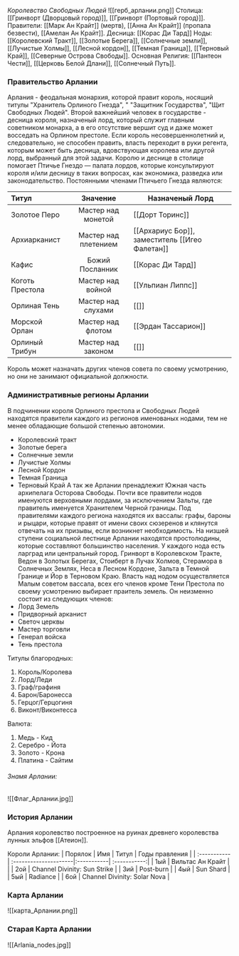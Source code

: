 *Королевство Свободных Людей*
![[герб_арлании.png]]
Столица:  [[Гринворт (Дворцовый город)]],  [[Гринворт (Портовый город)]].
Правители: [[Марк Ан Крайт]] (мертв), [[Анна Ан Крайт]] (пропала безвести), [[Амелан Ан Крайт]].
Десница: [[Корас Ди Тард]]
Ноды: [[Королевский Тракт]], [[Золотые Берега]], [[Солнечные земли]], [[Лучистые Холмы]], [[Лесной кордон]], [[Темная Граница]], [[Терновый Край]], [[Северные Острова Свободы]].
Основная Религия: [[Пантеон Чести]], [[Церковь Белой Длани]], [[Солнечный Путь]].
### Правительство Арлании
Арлания - феодальная монархия, которой правит король, носящий титулы "Хранитель Орлиного Гнезда", " "Защитник Государства", "Щит Свободных Людей". Второй важнейший человек в государстве - десница короля, назначеный лорд, который служит главным советником монарха, а в его отсутствие вершит суд и даже может восседать на Орлином престоле. Если король несовершеннолетний и, следовательно, не способен править, власть переходит в руки регента, которым может быть десница, вдовствующая королева или другой лорд, выбранный для этой задачи. 
Королю и деснице в столице помогает Птичье Гнездо — палата лордов, которые консультируют короля и/или десницу в таких вопросах, как экономика, разведка или законодательство. Постоянными членами Птичьего Гнезда являются:

| Титул           |       Значение       | Назначеный Лорд                                |
| :-------------- | :------------------: | ---------------------------------------------- |
| Золотое Перо    |  Мастер над монетой  | [[Дорт Торинс]]                                |
| Архиарканист    | Мастер над плетением | [[Архариус Бор]], заместитель [[Игео Фалетан]] |
| Кафис           |   Божий Посланник    | [[Корас Ди Тард]]                              |
| Коготь Престола |  Мастер над войной   | [[Ульпиан Липпс]]                              |
| Орлиная Тень    |  Мастер над слухами  | [[]]                                           |
| Морской Орлан   |  Мастер над флотом   | [[Эрдан Тассарион]]                            |
| Орлиный Трибун  |  Мастер над законом  | [[]]                                           |

Король может назначать других членов совета по своему усмотрению, но они не занимают официальной должности.

### Административные регионы Арлании
В подчинении короля Орлиного престола и Свободных Людей находятся правители каждого из регионов именованых нодами, тем не менее обладающие большой степенью автономии. 
- Королевский тракт 
- Золотые берега 
- Солнечные земли
- Лучистые Холмы
- Лесной Кордон
- Темная Граница
- Терновый Край
А так же Арлании пренадлежит Южная часть архипелага Осторова Свободы. Почти все правители нодов именуются верховными лордами, за исключением Зальты, где правитель именуется Хранителем Черной границы. Под правителями каждого региона находятся их вассалы: графы, бароны и рыцари, которые правят от имени своих сюзеренов и клянутся отвечать на их призывы, если возникнет необходимость. На низшей ступени социальной лестнице Арлании находятся простолюдины, которые составляют большинство населения.
У каждого нода есть ларград или центральный город. Гринворт в Королевском Тракте, Ведон в Золотых Берегах, Стоиберт в Лучах Холмов, Стерамора в Солнечных Землях, Неса в Лесном Кордоне, Зальта в Темной Границе и Йор в Терновом Краю.
Власть над нодом осуществляется Малым советом вассала, всех его членов кроме Тени Престола по своему усмотрению выбирает праитель земель. Он неизменно состоит из следующих членов:
- Лорд Земель 
- Придворный арканист
- Светоч церквы
- Мастер торговли 
- Генерал войска 
- Тень престола 

Титулы благородных: 
1. Король/Королева
2. Лорд/Леди
3. Граф/графиня
4. Барон/Баронесса
5. Герцог/Герцогиня 
6. Виконт/Виконтесса

Валюта:
1. Медь - Кид
2. Серебро - Йота
3. Золото - Крона
4. Платина - Сайтим 

###### Знамя Арлании:
![[Флаг_Арлании.jpg]]

### История Арлании
Арлания королевство построенное на руинах древнего королевства лунных эльфов [[Атеион]].

Короли Арлании:
| Порялок      |     Имя               | Титул      | Годы правления |
| :----------- | :---------------------|:-----------| :-----------:|
| 1ый          | Вильтас Ан Крайт      |            | 
| 2ой          |                      Channel Divinity: Sun Strike                            |
| 3ий          |                                Post-burn                                     |
| 4ый          |                                Sun Shard                                     |
| 5ый          |                                Radiance                                      |
| 6ой          |                      Channel Divinity: Solar Nova                            |

### Карта Арлании
![[карта_Арлании.png]]
### Старая Карта Арлании
![[Arlania_nodes.jpg]]
